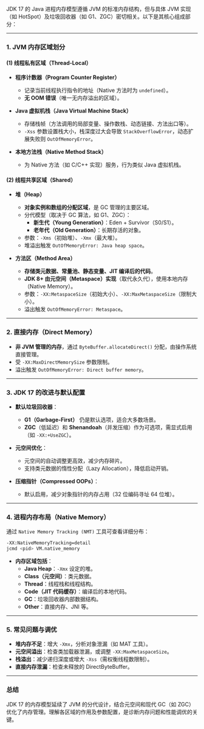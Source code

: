 JDK 17 的 Java 进程内存模型遵循 JVM 的标准内存结构，但与具体 JVM 实现（如 HotSpot）及垃圾回收器（如 G1、ZGC）密切相关。以下是其核心组成部分：

---

### **1. JVM 内存区域划分**
#### **(1) 线程私有区域（Thread-Local）**
- **程序计数器（Program Counter Register）**
    - 记录当前线程执行指令的地址（Native 方法时为 `undefined`）。
    - **无 OOM 错误**（唯一无内存溢出的区域）。

- **Java 虚拟机栈（Java Virtual Machine Stack）**
    - 存储栈帧（方法调用的局部变量、操作数栈、动态链接、方法出口等）。
    - `-Xss` 参数设置栈大小，栈深度过大会导致 `StackOverflowError`，动态扩展失败则 `OutOfMemoryError`。

- **本地方法栈（Native Method Stack）**
    - 为 Native 方法（如 C/C++ 实现）服务，行为类似 Java 虚拟机栈。

#### **(2) 线程共享区域（Shared）**
- **堆（Heap）**
    - **对象实例和数组的分配区域**，是 GC 管理的主要区域。
    - 分代模型（取决于 GC 算法，如 G1、ZGC）：
        - **新生代（Young Generation）**：Eden + Survivor（S0/S1）。
        - **老年代（Old Generation）**：长期存活的对象。
    - 参数：`-Xms`（初始堆）、`-Xmx`（最大堆）。
    - 堆溢出触发 `OutOfMemoryError: Java heap space`。

- **方法区（Method Area）**
    - **存储类元数据、常量池、静态变量、JIT 编译后的代码**。
    - **JDK 8+ 由元空间（Metaspace）实现**（取代永久代），使用本地内存（Native Memory）。
    - 参数：`-XX:MetaspaceSize`（初始大小）、`-XX:MaxMetaspaceSize`（限制大小）。
    - 溢出触发 `OutOfMemoryError: Metaspace`。

---

### **2. 直接内存（Direct Memory）**
- **非 JVM 管理的内存**，通过 `ByteBuffer.allocateDirect()` 分配，由操作系统直接管理。
- 受 `-XX:MaxDirectMemorySize` 参数限制。
- 溢出触发 `OutOfMemoryError: Direct buffer memory`。

---

### **3. JDK 17 的改进与默认配置**
- **默认垃圾回收器**：
    - **G1（Garbage-First）** 仍是默认选项，适合大多数场景。
    - **ZGC**（低延迟）和 **Shenandoah**（并发压缩）作为可选项，需显式启用（如 `-XX:+UseZGC`）。

- **元空间优化**：
    - 元空间的自动调整更高效，减少内存碎片。
    - 支持类元数据的惰性分配（Lazy Allocation），降低启动开销。

- **压缩指针（Compressed OOPs）**：
    - 默认启用，减少对象指针的内存占用（32 位编码寻址 64 位堆）。

---

### **4. 进程内存布局（Native Memory）**
通过 `Native Memory Tracking (NMT)` 工具可查看详细分布：
```bash
-XX:NativeMemoryTracking=detail
jcmd <pid> VM.native_memory
```
- **内存区域包括**：
    - **Java Heap**：`-Xmx` 设定的堆。
    - **Class（元空间）**：类元数据。
    - **Thread**：线程栈和线程结构。
    - **Code（JIT 代码缓存）**：编译后的本地代码。
    - **GC**：垃圾回收器内部数据结构。
    - **Other**：直接内存、JNI 等。

---

### **5. 常见问题与调优**
- **堆内存不足**：增大 `-Xmx`，分析对象泄漏（如 MAT 工具）。
- **元空间溢出**：检查类加载器泄漏，或调整 `-XX:MaxMetaspaceSize`。
- **栈溢出**：减少递归深度或增大 `-Xss`（需权衡线程数限制）。
- **直接内存泄漏**：检查未释放的 DirectByteBuffer。

---

### **总结**
JDK 17 的内存模型延续了 JVM 的分代设计，结合元空间和现代 GC（如 ZGC）优化了内存管理。理解各区域的作用及参数配置，是诊断内存问题和性能调优的关键。